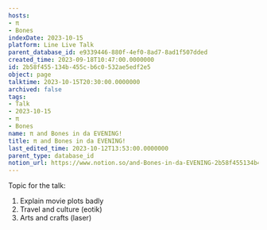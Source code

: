 ```yaml
---
hosts:
- π
- Bones
indexDate: 2023-10-15
platform: Line Live Talk
parent_database_id: e9339446-880f-4ef0-8ad7-8ad1f507dded
created_time: 2023-09-18T10:47:00.0000000
id: 2b58f455-134b-455c-b6c0-532ae5edf2e5
object: page
talktime: 2023-10-15T20:30:00.0000000
archived: false
tags:
- Talk
- 2023-10-15
- π
- Bones
name: π and Bones in da EVENING!
title: π and Bones in da EVENING!
last_edited_time: 2023-10-12T13:53:00.0000000
parent_type: database_id
notion_url: https://www.notion.so/and-Bones-in-da-EVENING-2b58f455134b455cb6c0532ae5edf2e5
---
```


Topic for the talk:
1. Explain movie plots  badly 
2. Travel and culture (eotik)
3. Arts and crafts (laser)


























